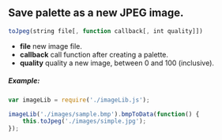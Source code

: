 ## Save palette as a new JPEG image.

```js
toJpeg(string file[, function callback[, int quality]])
```


- **file** new image file.
- **callback** call function after creating a palette.
- **quality** quality a new image, between 0 and 100 (inclusive). 

##### Example: 
```js
var imageLib = require('./imageLib.js');

imageLib('./images/sample.bmp').bmpToData(function() {
	this.toJpeg('./images/simple.jpg');
});
